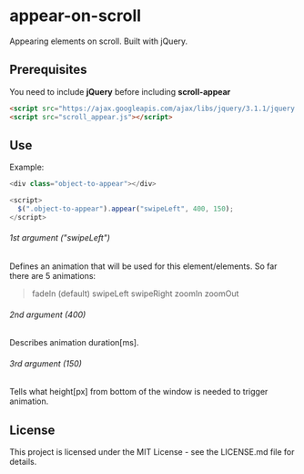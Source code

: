 # appear-on-scroll
Appearing elements on scroll. Built with jQuery.
## Prerequisites
You need to include **jQuery** before including **scroll-appear**
```html
<script src="https://ajax.googleapis.com/ajax/libs/jquery/3.1.1/jquery.min.js"></script>
<script src="scroll_appear.js"></script>
```
## Use
Example:
```javascript
<div class="object-to-appear"></div>

<script>
  $(".object-to-appear").appear("swipeLeft", 400, 150);
</script>
```
###### 1st argument ("swipeLeft")
Defines an animation that will be used for this element/elements. So far there are 5 animations:
> fadeIn (default)
> swipeLeft
> swipeRight
> zoomIn
> zoomOut

###### 2nd argument (400)
Describes animation duration[ms].

###### 3rd argument (150)
Tells what height[px] from bottom of the window is needed to trigger animation.

## License
This project is licensed under the MIT License - see the LICENSE.md file for details.
